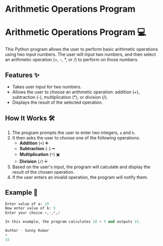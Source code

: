 # Arithmetic Operations Program
# Arithmetic Operations Program 💻

This Python program allows the user to perform basic arithmetic operations using two input numbers. The user will input two numbers, and then select an arithmetic operation (+, -, *, or /) to perform on those numbers.

## Features ✨

- Takes user input for two numbers.
- Allows the user to choose an arithmetic operation: addition (+), subtraction (-), multiplication (*), or division (/).
- Displays the result of the selected operation.

## How It Works 🛠️

1. The program prompts the user to enter two integers, `a` and `b`.
2. It then asks the user to choose one of the following operations:
   - **Addition** (`+`) ➕
   - **Subtraction** (`-`) ➖
   - **Multiplication** (`*`) ✖️
   - **Division** (`/`) ➗
3. Based on the user's input, the program will calculate and display the result of the chosen operation.
4. If the user enters an invalid operation, the program will notify them.

## Example 📜

```python
Enter value of a: 10
Now enter value of b: 5
Enter your choice +,-,*,/

In this example, the program calculates 10 + 5 and outputs 15.

Author - Sunny Kumar
+
15
